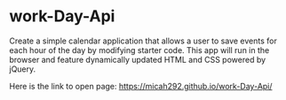 # work-Day-Api
Create a simple calendar application that allows a user to save events for each hour of the day by modifying starter code. This app will run in the browser and feature dynamically updated HTML and CSS powered by jQuery.

Here is the link to open page:
 https://micah292.github.io/work-Day-Api/